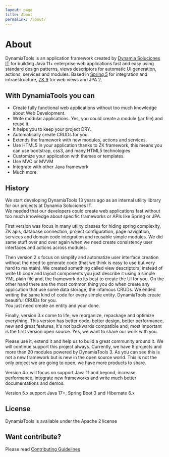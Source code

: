 ```yaml
---
layout: page
title: About
permalink: /about/
---
```


# About
DynamiaTools is an application framework created by [Dynamia Soluciones IT](https://dynamiasoluciones.com)  for building Java 11+ enterprise web applications fast and easy
using standard design patterns, views descriptors for automatic UI generation, actions, 
services and modules.  Based in [Spring 5](https://spring.io) for integration and infraestructure, [ZK 9](https://www.zkoss.org) for web views and JPA 2.


## With DynamiaTools you can 

- Create fully functional web applications without too much knowledge about Web Development. 
- Write modular applications.  Yes, you could  create a module (jar file)  and reuse it. 
- It helps you to keep your project  DRY. 
- Automatically create CRUDs for you. 
- Extends the framework with new modules, actions and services. 
- Use HTML5 in your  application thanks to ZK framework, this means you can use bootstrap, css3, 
and many HTML5 technologies
- Customize your application with themes or templates.
- Use MVC or MVVM 
- Integrate with other Java framework 
- Much more. 


## History 

We start developing DynamiaTools 13 years ago  as an internal utility library for our projects at Dynamia Soluciones IT.  
We needed that our developers could create web applications fast without too much knowledge about specific frameworks or APIs like Spring or JPA. 

First version was  focus in many utility classes for hiding spring complexity, ZK apis, database connection,
 project configuration, page navigation, services and domain code integration and reusable simple modules.
 We did same stuff over and over again  when we need create consistency user interfaces and actions across 
modules. 

Then version 2.x focus on simplify and automatize user interface creation without the need to generate code 
(that we think is easy to use but very hard to maintain). We created something called view descriptors, 
instead of write UI code and layout components  you just describe it using a simple YML plain file and, 
the framework do its best to create the UI for you.  On the other hand there are the most common thing
 you do when create any application that use some data storage, the infamous CRUDs.  We ended writing 
the same kind of code for every simple entity. DynamiaTools create beautiful CRUDs for you.  
You just need create an entity and your done. 

Finally, version 3.x come to life,  we reorganize, repackage and optimize everything.  This version has better 
code, better design, better performance, new and great features, it's not backwards compatible and, 
most important is the first version open source. Yes,  we want to share our work with you.  

Please use it, extend it and help us to build a great community around it.  We will continue 
support this project always. Currently, we have 8 projects and more than 20 modules 
powered by DynamiaTools 3.  As you can see this is not a new framework but is
new in the open source world.  This is not the only project we are going to open, we have 
more products to share. 

Version 4.x will focus on support Java 11 and beyond, increase performance, integrate new frameworks and write much
better documentations and demos.

Version 5.x  support Java 17+, Spring Boot 3 and Hibernate 6.x


## License

DynamiaTools is available under the Apache 2 license

## Want contribute?
Please read [Contributing Guidelines](https://github.com/dynamiatools/framework/blob/master/CONTRIBUTING.md)
